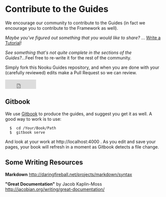# Contribute to the Guides

We encourage our community to contribute to the Guides (in fact we encourage you to contribute to the Framework as well).

_Maybe you've figured out something that you would like to share?_ ... [Write a Tutorial](contribute/write-a-tutorial.md)!

_See something that's not quite complete in the sections of the Guides?_...Feel free to re-write it for the rest of the community.

Simply fork this Nooku Guides repository, and when you are done with your (carefully reviewed) edits make a Pull Request so we can review.
<iframe src="http://ghbtns.com/github-btn.html?user=nooku&repo=guides.nooku.org&type=fork&size=large"
    height="30"
    width="100"
    frameborder="0"
    scrolling="0"
    style="width:100px; height: 30px;"
    allowTransparency="true"></iframe>

## Gitbook

We use [Gitbook](https://github.com/GitbookIO/gitbook#how-to-use-it) to produce the guides, and suggest you get it as well.
A good way to work is to use:
```shell
  $  cd /Your/Book/Path
  $  gitbook serve
```
And look at your work at http://localhost:4000 . As you edit and save your pages, your book will refresh in a moment as Gitbook
detects a file change.

## Some Writing Resources

**Markdown** http://daringfireball.net/projects/markdown/syntax

**"Great Documentation"** by Jacob Kaplin-Moss http://jacobian.org/writing/great-documentation/

